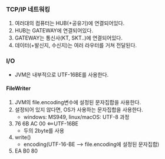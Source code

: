 ### TCP/IP 네트워킹
1. 여러대의 컴퓨터는 HUB(+공유기)에 연결되어있다.
2. HUB는 GATEWAY에 연결되어있다.
3. GATEWAY는 통신사(KT, SKT..)에 연결되어있다.
4. 데이터(+발신지, 수신지)는 여러 라우터를 거쳐 전달된다.


### I/O
- JVM은 내부적으로 UTF-16BE를 사용한다.


#### FileWriter
1. JVM의 file.encoding변수에 설정된 문자집합을 사용한다.
2. 설정되어 있지 않다면, OS가 사용하는 문자집합을 사용한다.
   - windows: MS949, linux/macOS: UTF-8
과정
1. 76 6B AC 00 <==UTF-16BE
   - 두의 2byte를 사용
2. write()
   - encoding(UTF-16-BE --> file.encoding에 설정된 문자집합)
3. EA B0 80
